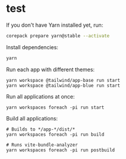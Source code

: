 # test

If you don't have Yarn installed yet, run:

```sh
corepack prepare yarn@stable --activate
```

Install dependencies:

```sh
yarn
```

Run each app with different themes:

```
yarn workspace @tailwind/app-base run start
yarn workspace @tailwind/app-blue run start
```

Run all applications at once:

```
yarn workspaces foreach -pi run start
```

Build all applications:

```
# Builds to */app-*/dist/*
yarn workspaces foreach -pi run build

# Runs vite-bundle-analyzer
yarn workspaces foreach -pi run postbuild
```

